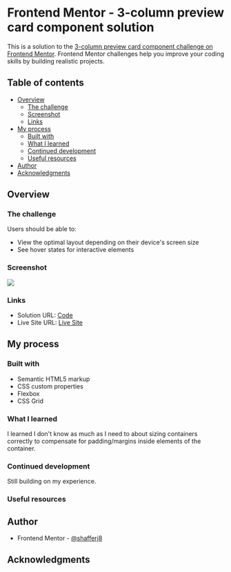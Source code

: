 # Frontend Mentor - 3-column preview card component solution

This is a solution to the [3-column preview card component challenge on Frontend Mentor](https://www.frontendmentor.io/challenges/3column-preview-card-component-pH92eAR2-). Frontend Mentor challenges help you improve your coding skills by building realistic projects. 

## Table of contents

- [Overview](#overview)
  - [The challenge](#the-challenge)
  - [Screenshot](#screenshot)
  - [Links](#links)
- [My process](#my-process)
  - [Built with](#built-with)
  - [What I learned](#what-i-learned)
  - [Continued development](#continued-development)
  - [Useful resources](#useful-resources)
- [Author](#author)
- [Acknowledgments](#acknowledgments)


## Overview

### The challenge

Users should be able to:

- View the optimal layout depending on their device's screen size
- See hover states for interactive elements

### Screenshot

![](./screenshot.png)



### Links

- Solution URL: [Code](https://github.com/shafferj8/three-column-preview)
- Live Site URL: [Live Site](https://shafferj8.github.io/three-column-preview/)

## My process

### Built with

- Semantic HTML5 markup
- CSS custom properties
- Flexbox
- CSS Grid



### What I learned

I learned I don't know as much as I need to about sizing containers correctly to compensate for padding/margins inside elements of the container.

### Continued development

Still building on my experience.

### Useful resources



## Author

- Frontend Mentor - [@shafferj8](https://www.frontendmentor.io/profile/shafferj8)


## Acknowledgments

